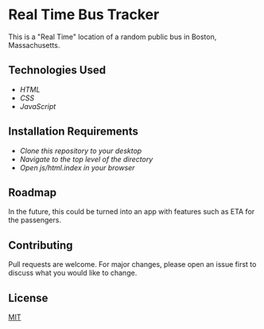 # Real Time Bus Tracker

This is a "Real Time" location of a random public bus in Boston, Massachusetts.

## Technologies Used

* _HTML_
* _CSS_
* _JavaScript_

## Installation Requirements

* _Clone this repository to your desktop_
* _Navigate to the top level of the directory_
* _Open js/html.index in your browser_

## Roadmap

In the future, this could be turned into an app with features such as ETA for the passengers.

## Contributing

Pull requests are welcome. For major changes, please open an issue first to discuss what you would like to change.

## License

[MIT](./LICENSE)
